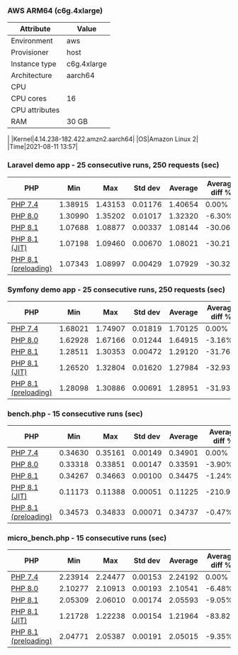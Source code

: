 ### AWS ARM64 (c6g.4xlarge)

|  Attribute  |     Value   |
|-------------|-------------|
|Environment|aws|
|Provisioner|host|
|Instance type|c6g.4xlarge|
|Architecture|aarch64
|CPU||
CPU cores|16|
|CPU attributes||
|RAM|30 GB|
|
|Kernel|4.14.238-182.422.amzn2.aarch64|
|OS|Amazon Linux 2|
|Time|2021-08-11 13:57|
### Laravel demo app - 25 consecutive runs, 250 requests (sec)

|     PHP     |     Min     |     Max     |    Std dev   |   Average  |  Average diff % |   Median   | Median diff % |
|-------------|-------------|-------------|--------------|------------|-----------------|------------|---------------|
|[PHP 7.4](https://github.com/php/php-src/commit/6724d5d4c2c502b098e708bd85b43f2a52848093)|1.38915|1.43153|0.01176|1.40654|0.00%|1.40437|0.00%|
|[PHP 8.0](https://github.com/php/php-src/commit/ee11a6065c4a9280e1d6188fbb2a3d5aa532d84d)|1.30990|1.35202|0.01017|1.32320|-6.30%|1.32102|-6.31%|
|[PHP 8.1](https://github.com/php/php-src/commit/c90c9c7545427d9d35cbac45c4ec896f54619744)|1.07688|1.08877|0.00337|1.08144|-30.06%|1.08131|-29.88%|
|[PHP 8.1 (JIT)](https://github.com/php/php-src/commit/c90c9c7545427d9d35cbac45c4ec896f54619744)|1.07198|1.09460|0.00670|1.08021|-30.21%|1.07707|-30.39%|
|[PHP 8.1 (preloading)](https://github.com/php/php-src/commit/c90c9c7545427d9d35cbac45c4ec896f54619744)|1.07343|1.08997|0.00429|1.07929|-30.32%|1.07887|-30.17%|
### Symfony demo app - 25 consecutive runs, 250 requests (sec)

|     PHP     |     Min     |     Max     |    Std dev   |   Average  |  Average diff % |   Median   | Median diff % |
|-------------|-------------|-------------|--------------|------------|-----------------|------------|---------------|
|[PHP 7.4](https://github.com/php/php-src/commit/6724d5d4c2c502b098e708bd85b43f2a52848093)|1.68021|1.74907|0.01819|1.70125|0.00%|1.69624|0.00%|
|[PHP 8.0](https://github.com/php/php-src/commit/ee11a6065c4a9280e1d6188fbb2a3d5aa532d84d)|1.62928|1.67166|0.01244|1.64915|-3.16%|1.64629|-3.03%|
|[PHP 8.1](https://github.com/php/php-src/commit/c90c9c7545427d9d35cbac45c4ec896f54619744)|1.28511|1.30353|0.00472|1.29120|-31.76%|1.28974|-31.52%|
|[PHP 8.1 (JIT)](https://github.com/php/php-src/commit/c90c9c7545427d9d35cbac45c4ec896f54619744)|1.26520|1.32804|0.01620|1.27984|-32.93%|1.27348|-33.20%|
|[PHP 8.1 (preloading)](https://github.com/php/php-src/commit/c90c9c7545427d9d35cbac45c4ec896f54619744)|1.28098|1.30886|0.00691|1.28951|-31.93%|1.28583|-31.92%|
### bench.php - 15 consecutive runs (sec)

|     PHP     |     Min     |     Max     |    Std dev   |   Average  |  Average diff % |   Median   | Median diff % |
|-------------|-------------|-------------|--------------|------------|-----------------|------------|---------------|
|[PHP 7.4](https://github.com/php/php-src/commit/6724d5d4c2c502b098e708bd85b43f2a52848093)|0.34630|0.35161|0.00149|0.34901|0.00%|0.34942|0.00%|
|[PHP 8.0](https://github.com/php/php-src/commit/ee11a6065c4a9280e1d6188fbb2a3d5aa532d84d)|0.33318|0.33851|0.00147|0.33591|-3.90%|0.33571|-4.08%|
|[PHP 8.1](https://github.com/php/php-src/commit/c90c9c7545427d9d35cbac45c4ec896f54619744)|0.34267|0.34663|0.00100|0.34475|-1.24%|0.34463|-1.39%|
|[PHP 8.1 (JIT)](https://github.com/php/php-src/commit/c90c9c7545427d9d35cbac45c4ec896f54619744)|0.11173|0.11388|0.00051|0.11225|-210.91%|0.11208|-211.76%|
|[PHP 8.1 (preloading)](https://github.com/php/php-src/commit/c90c9c7545427d9d35cbac45c4ec896f54619744)|0.34573|0.34833|0.00071|0.34737|-0.47%|0.34754|-0.54%|
### micro_bench.php - 15 consecutive runs (sec)

|     PHP     |     Min     |     Max     |    Std dev   |   Average  |  Average diff % |   Median   | Median diff % |
|-------------|-------------|-------------|--------------|------------|-----------------|------------|---------------|
|[PHP 7.4](https://github.com/php/php-src/commit/6724d5d4c2c502b098e708bd85b43f2a52848093)|2.23914|2.24477|0.00153|2.24192|0.00%|2.24223|0.00%|
|[PHP 8.0](https://github.com/php/php-src/commit/ee11a6065c4a9280e1d6188fbb2a3d5aa532d84d)|2.10277|2.10913|0.00193|2.10541|-6.48%|2.10515|-6.51%|
|[PHP 8.1](https://github.com/php/php-src/commit/c90c9c7545427d9d35cbac45c4ec896f54619744)|2.05309|2.06010|0.00174|2.05593|-9.05%|2.05551|-9.08%|
|[PHP 8.1 (JIT)](https://github.com/php/php-src/commit/c90c9c7545427d9d35cbac45c4ec896f54619744)|1.21728|1.22238|0.00154|1.21964|-83.82%|1.21927|-83.90%|
|[PHP 8.1 (preloading)](https://github.com/php/php-src/commit/c90c9c7545427d9d35cbac45c4ec896f54619744)|2.04771|2.05387|0.00191|2.05015|-9.35%|2.04980|-9.39%|
